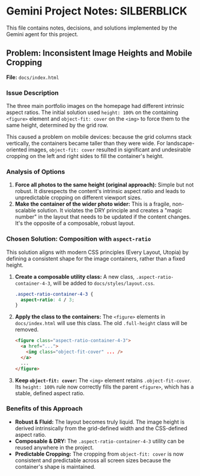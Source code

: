 # Gemini Project Notes: SILBERBLICK

This file contains notes, decisions, and solutions implemented by the Gemini agent for this project.

## Problem: Inconsistent Image Heights and Mobile Cropping

**File:** `docs/index.html`

### Issue Description
The three main portfolio images on the homepage had different intrinsic aspect ratios. The initial solution used `height: 100%` on the containing `<figure>` element and `object-fit: cover` on the `<img>` to force them to the same height, determined by the grid row.

This caused a problem on mobile devices: because the grid columns stack vertically, the containers became taller than they were wide. For landscape-oriented images, `object-fit: cover` resulted in significant and undesirable cropping on the left and right sides to fill the container's height.

### Analysis of Options

1.  **Force all photos to the same height (original approach):** Simple but not robust. It disrespects the content's intrinsic aspect ratio and leads to unpredictable cropping on different viewport sizes.
2.  **Make the container of the wider photo wider:** This is a fragile, non-scalable solution. It violates the DRY principle and creates a "magic number" in the layout that needs to be updated if the content changes. It's the opposite of a composable, robust layout.

### Chosen Solution: Composition with `aspect-ratio`

This solution aligns with modern CSS principles (Every Layout, Utopia) by defining a consistent shape for the image containers, rather than a fixed height.

1.  **Create a composable utility class:** A new class, `.aspect-ratio-container-4-3`, will be added to `docs/styles/layout.css`.

    ```css
    .aspect-ratio-container-4-3 {
      aspect-ratio: 4 / 3;
    }
    ```

2.  **Apply the class to the containers:** The `<figure>` elements in `docs/index.html` will use this class. The old `.full-height` class will be removed.

    ```html
    <figure class="aspect-ratio-container-4-3">
      <a href="...">
        <img class="object-fit-cover" ... />
      </a>
      ...
    </figure>
    ```
3. **Keep `object-fit: cover`:** The `<img>` element retains `.object-fit-cover`. Its `height: 100%` rule now correctly fills the parent `<figure>`, which has a stable, defined aspect ratio.

### Benefits of this Approach

*   **Robust & Fluid:** The layout becomes truly liquid. The image height is derived intrinsically from the grid-defined width and the CSS-defined aspect ratio.
*   **Composable & DRY:** The `.aspect-ratio-container-4-3` utility can be reused anywhere in the project.
*   **Predictable Cropping:** The cropping from `object-fit: cover` is now consistent and predictable across all screen sizes because the container's shape is maintained.
